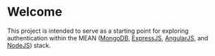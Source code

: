 # Welcome

This project is intended to serve as a starting point for exploring authentication within the MEAN ([MongoDB](https://www.mongodb.com), [ExpressJS](https://expressjs.com), [AngularJS](https://angular.io), and [NodeJS](https://nodejs.org/en/)) stack.
